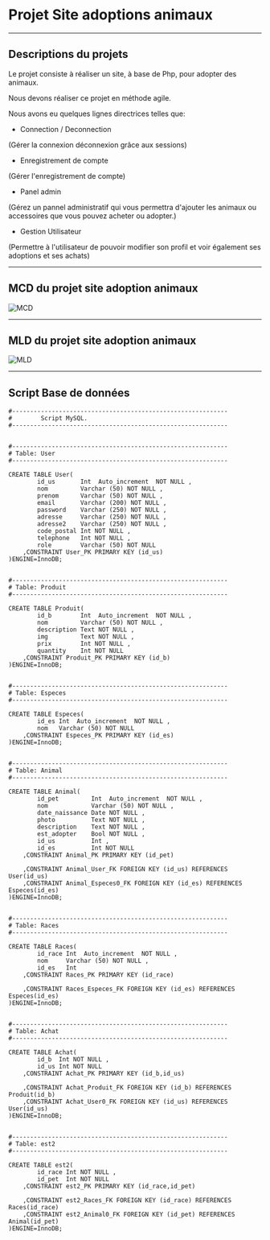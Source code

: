 # Projet Site adoptions animaux
---

## Descriptions du projets

Le projet consiste à réaliser un site, à base de Php, pour adopter des animaux.

Nous devons réaliser ce projet en méthode agile.

Nous avons eu quelques lignes directrices telles que:

* Connection / Deconnection

(Gérer la connexion déconnexion grâce aux sessions)

* Enregistrement de compte

(Gérer l'enregistrement de compte)

* Panel admin

(Gérez un pannel administratif qui vous permettra d'ajouter les animaux ou accessoires que vous pouvez acheter ou adopter.)

* Gestion Utilisateur

(Permettre à l'utilisateur de pouvoir modifier son profil et voir également ses adoptions et ses achats)

---
## MCD du projet site adoption animaux
![MCD](https://user-images.githubusercontent.com/59624625/155018275-28d68dca-1857-49c8-8f94-de933c224899.png)



---
## MLD du projet site adoption animaux
![MLD](https://user-images.githubusercontent.com/59624625/155018339-65d096d3-6c50-45f5-89b0-5cf16455bbbb.png)

---

## Script Base de données
```sql=
#------------------------------------------------------------
#        Script MySQL.
#------------------------------------------------------------


#------------------------------------------------------------
# Table: User
#------------------------------------------------------------

CREATE TABLE User(
        id_us       Int  Auto_increment  NOT NULL ,
        nom         Varchar (50) NOT NULL ,
        prenom      Varchar (50) NOT NULL ,
        email       Varchar (200) NOT NULL ,
        password    Varchar (250) NOT NULL ,
        adresse     Varchar (250) NOT NULL ,
        adresse2    Varchar (250) NOT NULL ,
        code_postal Int NOT NULL ,
        telephone   Int NOT NULL ,
        role        Varchar (50) NOT NULL
	,CONSTRAINT User_PK PRIMARY KEY (id_us)
)ENGINE=InnoDB;


#------------------------------------------------------------
# Table: Produit
#------------------------------------------------------------

CREATE TABLE Produit(
        id_b        Int  Auto_increment  NOT NULL ,
        nom         Varchar (50) NOT NULL ,
        description Text NOT NULL ,
        img         Text NOT NULL ,
        prix        Int NOT NULL ,
        quantity    Int NOT NULL
	,CONSTRAINT Produit_PK PRIMARY KEY (id_b)
)ENGINE=InnoDB;


#------------------------------------------------------------
# Table: Especes
#------------------------------------------------------------

CREATE TABLE Especes(
        id_es Int  Auto_increment  NOT NULL ,
        nom   Varchar (50) NOT NULL
	,CONSTRAINT Especes_PK PRIMARY KEY (id_es)
)ENGINE=InnoDB;


#------------------------------------------------------------
# Table: Animal
#------------------------------------------------------------

CREATE TABLE Animal(
        id_pet         Int  Auto_increment  NOT NULL ,
        nom            Varchar (50) NOT NULL ,
        date_naissance Date NOT NULL ,
        photo          Text NOT NULL ,
        description    Text NOT NULL ,
        est_adopter    Bool NOT NULL ,
        id_us          Int ,
        id_es          Int NOT NULL
	,CONSTRAINT Animal_PK PRIMARY KEY (id_pet)

	,CONSTRAINT Animal_User_FK FOREIGN KEY (id_us) REFERENCES User(id_us)
	,CONSTRAINT Animal_Especes0_FK FOREIGN KEY (id_es) REFERENCES Especes(id_es)
)ENGINE=InnoDB;


#------------------------------------------------------------
# Table: Races
#------------------------------------------------------------

CREATE TABLE Races(
        id_race Int  Auto_increment  NOT NULL ,
        nom     Varchar (50) NOT NULL ,
        id_es   Int
	,CONSTRAINT Races_PK PRIMARY KEY (id_race)

	,CONSTRAINT Races_Especes_FK FOREIGN KEY (id_es) REFERENCES Especes(id_es)
)ENGINE=InnoDB;


#------------------------------------------------------------
# Table: Achat
#------------------------------------------------------------

CREATE TABLE Achat(
        id_b  Int NOT NULL ,
        id_us Int NOT NULL
	,CONSTRAINT Achat_PK PRIMARY KEY (id_b,id_us)

	,CONSTRAINT Achat_Produit_FK FOREIGN KEY (id_b) REFERENCES Produit(id_b)
	,CONSTRAINT Achat_User0_FK FOREIGN KEY (id_us) REFERENCES User(id_us)
)ENGINE=InnoDB;


#------------------------------------------------------------
# Table: est2
#------------------------------------------------------------

CREATE TABLE est2(
        id_race Int NOT NULL ,
        id_pet  Int NOT NULL
	,CONSTRAINT est2_PK PRIMARY KEY (id_race,id_pet)

	,CONSTRAINT est2_Races_FK FOREIGN KEY (id_race) REFERENCES Races(id_race)
	,CONSTRAINT est2_Animal0_FK FOREIGN KEY (id_pet) REFERENCES Animal(id_pet)
)ENGINE=InnoDB;


```
